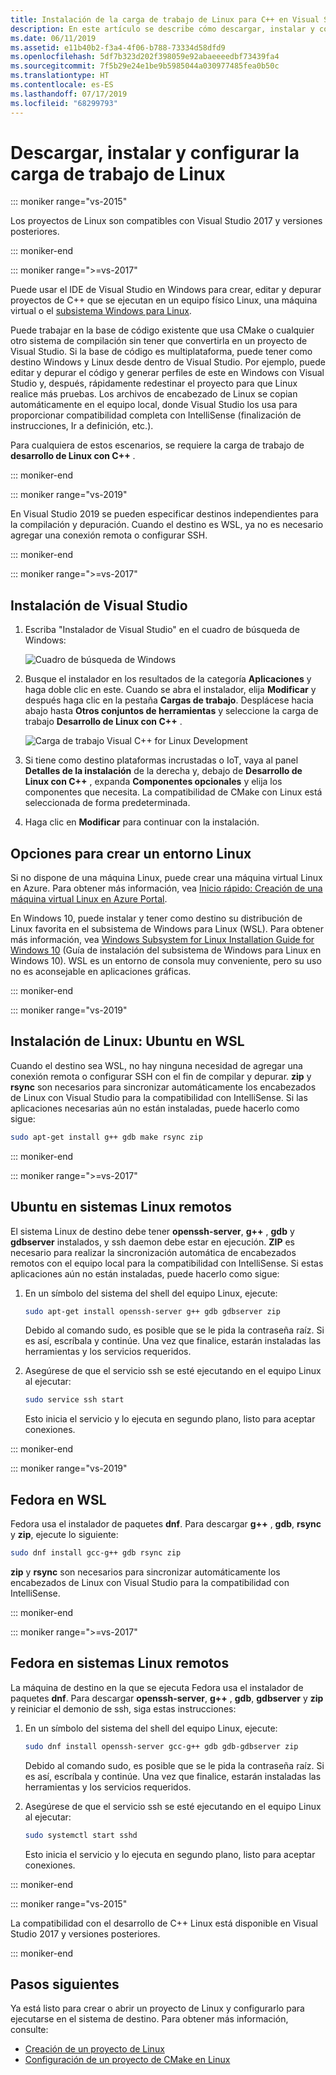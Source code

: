 ```yaml
---
title: Instalación de la carga de trabajo de Linux para C++ en Visual Studio
description: En este artículo se describe cómo descargar, instalar y configurar la carga de trabajo de Linux para C++ en Visual Studio.
ms.date: 06/11/2019
ms.assetid: e11b40b2-f3a4-4f06-b788-73334d58dfd9
ms.openlocfilehash: 5df7b323d202f398059e92abaeeeedbf73439fa4
ms.sourcegitcommit: 7f5b29e24e1be9b5985044a030977485fea0b50c
ms.translationtype: HT
ms.contentlocale: es-ES
ms.lasthandoff: 07/17/2019
ms.locfileid: "68299793"
---
```

# <a name="download-install-and-set-up-the-linux-workload"></a>Descargar, instalar y configurar la carga de trabajo de Linux

::: moniker range="vs-2015"

Los proyectos de Linux son compatibles con Visual Studio 2017 y versiones posteriores.

::: moniker-end

::: moniker range=">=vs-2017"

Puede usar el IDE de Visual Studio en Windows para crear, editar y depurar proyectos de C++ que se ejecutan en un equipo físico Linux, una máquina virtual o el [subsistema Windows para Linux](/windows/wsl/about). 

Puede trabajar en la base de código existente que usa CMake o cualquier otro sistema de compilación sin tener que convertirla en un proyecto de Visual Studio. Si la base de código es multiplataforma, puede tener como destino Windows y Linux desde dentro de Visual Studio. Por ejemplo, puede editar y depurar el código y generar perfiles de este en Windows con Visual Studio y, después, rápidamente redestinar el proyecto para que Linux realice más pruebas. Los archivos de encabezado de Linux se copian automáticamente en el equipo local, donde Visual Studio los usa para proporcionar compatibilidad completa con IntelliSense (finalización de instrucciones, Ir a definición, etc.). 
 
Para cualquiera de estos escenarios, se requiere la carga de trabajo de **desarrollo de Linux con C++** . 

::: moniker-end

::: moniker range="vs-2019"

En Visual Studio 2019 se pueden especificar destinos independientes para la compilación y depuración. Cuando el destino es WSL, ya no es necesario agregar una conexión remota o configurar SSH.

::: moniker-end

::: moniker range=">=vs-2017"

## <a name="visual-studio-setup"></a>Instalación de Visual Studio

1. Escriba "Instalador de Visual Studio" en el cuadro de búsqueda de Windows:

   ![Cuadro de búsqueda de Windows](media/visual-studio-installer-search.png)

2. Busque el instalador en los resultados de la categoría **Aplicaciones** y haga doble clic en este. Cuando se abra el instalador, elija **Modificar** y después haga clic en la pestaña **Cargas de trabajo**. Desplácese hacia abajo hasta **Otros conjuntos de herramientas** y seleccione la carga de trabajo **Desarrollo de Linux con C++** .

   ![Carga de trabajo Visual C++ for Linux Development](media/linuxworkload.png)

1. Si tiene como destino plataformas incrustadas o IoT, vaya al panel **Detalles de la instalación** de la derecha y, debajo de **Desarrollo de Linux con C++** , expanda **Componentes opcionales** y elija los componentes que necesita. La compatibilidad de CMake con Linux está seleccionada de forma predeterminada.

1. Haga clic en **Modificar** para continuar con la instalación.

## <a name="options-for-creating-a-linux-environment"></a>Opciones para crear un entorno Linux

Si no dispone de una máquina Linux, puede crear una máquina virtual Linux en Azure. Para obtener más información, vea [Inicio rápido: Creación de una máquina virtual Linux en Azure Portal](/azure/virtual-machines/linux/quick-create-portal).

En Windows 10, puede instalar y tener como destino su distribución de Linux favorita en el subsistema de Windows para Linux (WSL). Para obtener más información, vea [Windows Subsystem for Linux Installation Guide for Windows 10](/windows/wsl/install-win10) (Guía de instalación del subsistema de Windows para Linux en Windows 10). WSL es un entorno de consola muy conveniente, pero su uso no es aconsejable en aplicaciones gráficas. 

::: moniker-end

::: moniker range="vs-2019"

## <a name="linux-setup-ubuntu-on-wsl"></a>Instalación de Linux: Ubuntu en WSL

Cuando el destino sea WSL, no hay ninguna necesidad de agregar una conexión remota o configurar SSH con el fin de compilar y depurar. **zip** y **rsync** son necesarios para sincronizar automáticamente los encabezados de Linux con Visual Studio para la compatibilidad con IntelliSense. Si las aplicaciones necesarias aún no están instaladas, puede hacerlo como sigue:

```bash
sudo apt-get install g++ gdb make rsync zip
```
::: moniker-end

::: moniker range=">=vs-2017"

## <a name="ubuntu-on-remote-linux-systems"></a>Ubuntu en sistemas Linux remotos

El sistema Linux de destino debe tener **openssh-server**, **g++** , **gdb** y **gdbserver** instalados, y ssh daemon debe estar en ejecución. **ZIP** es necesario para realizar la sincronización automática de encabezados remotos con el equipo local para la compatibilidad con IntelliSense. Si estas aplicaciones aún no están instaladas, puede hacerlo como sigue:

1. En un símbolo del sistema del shell del equipo Linux, ejecute:

   ```bash
   sudo apt-get install openssh-server g++ gdb gdbserver zip
   ```

   Debido al comando sudo, es posible que se le pida la contraseña raíz.  Si es así, escríbala y continúe. Una vez que finalice, estarán instaladas las herramientas y los servicios requeridos.

1. Asegúrese de que el servicio ssh se esté ejecutando en el equipo Linux al ejecutar:

   ```bash
   sudo service ssh start
   ```
   Esto inicia el servicio y lo ejecuta en segundo plano, listo para aceptar conexiones.

::: moniker-end

::: moniker range="vs-2019"

## <a name="fedora-on-wsl"></a>Fedora en WSL

Fedora usa el instalador de paquetes **dnf**. Para descargar **g++** , **gdb**, **rsync** y **zip**, ejecute lo siguiente:

   ```bash
   sudo dnf install gcc-g++ gdb rsync zip
   ```

**zip** y **rsync** son necesarios para sincronizar automáticamente los encabezados de Linux con Visual Studio para la compatibilidad con IntelliSense.

::: moniker-end

::: moniker range=">=vs-2017"

## <a name="fedora-on-remote-linux-systems"></a>Fedora en sistemas Linux remotos

La máquina de destino en la que se ejecuta Fedora usa el instalador de paquetes **dnf**. Para descargar **openssh-server**, **g++** , **gdb**, **gdbserver** y **zip** y reiniciar el demonio de ssh, siga estas instrucciones:

1. En un símbolo del sistema del shell del equipo Linux, ejecute:

   ```bash
   sudo dnf install openssh-server gcc-g++ gdb gdb-gdbserver zip
   ```
   Debido al comando sudo, es posible que se le pida la contraseña raíz.  Si es así, escríbala y continúe. Una vez que finalice, estarán instaladas las herramientas y los servicios requeridos.

1. Asegúrese de que el servicio ssh se esté ejecutando en el equipo Linux al ejecutar:

   ```bash
   sudo systemctl start sshd
   ```

   Esto inicia el servicio y lo ejecuta en segundo plano, listo para aceptar conexiones.

::: moniker-end

::: moniker range="vs-2015"

La compatibilidad con el desarrollo de C++ Linux está disponible en Visual Studio 2017 y versiones posteriores.

::: moniker-end

## <a name="next-steps"></a>Pasos siguientes

Ya está listo para crear o abrir un proyecto de Linux y configurarlo para ejecutarse en el sistema de destino. Para obtener más información, consulte:

- [Creación de un proyecto de Linux](create-a-new-linux-project.md)
- [Configuración de un proyecto de CMake en Linux](cmake-linux-project.md)
